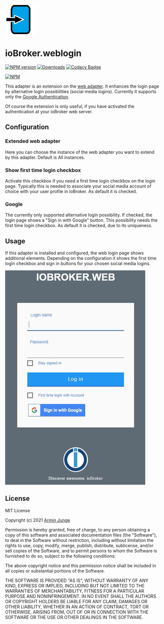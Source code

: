 <img src="admin/logo-login.png" alt="Logo" width="100" height="100">

# ioBroker.weblogin

[![NPM version](http://img.shields.io/npm/v/iobroker.weblogin.svg)](https://www.npmjs.com/package/iobroker.weblogin)
[![Downloads](https://img.shields.io/npm/dm/iobroker.weblogin.svg)](https://www.npmjs.com/package/iobroker.weblogin)
[![Codacy Badge](https://app.codacy.com/project/badge/Grade/d2ff17f2787d4ad4ba0b5d8ad29504ba)](https://www.codacy.com/manual/armin.junge.81/ioBroker.weblogin?utm_source=github.com&amp;utm_medium=referral&amp;utm_content=Vertumnus/ioBroker.weblogin&amp;utm_campaign=Badge_Grade)

[![NPM](https://nodei.co/npm/iobroker.weblogin.png?downloads=true)](https://nodei.co/npm/iobroker.weblogin/)

This adapter is an extension on the [web adapter](https://github.com/ioBroker/ioBroker.web). 
It enhances the login page by alternative login possibilities (social media logins).
Currently it supports only the [Google Authentication](https://github.com/Vertumnus/ioBroker.googleauth).

Of course the extension is only useful, if you have activated the authentication at your ioBroker web server.

## Configuration

### Extended web adapter

Here you can choose the instance of the web adapter you want to extend by this adapter.
Default is All instances.

### Show first time login checkbox

Activate this checkbox if you need a first time login checkbox on the login page. 
Typically this is needed to associate your social media account of choice with your user profile in ioBroker.
As default it is checked.

### Google

The currently only supported alternative login possibility. If checked, the login page shows a "Sign in with Google" button.
This possibility needs the first time login checkbox. As default it is checked, due to its uniqueness.

## Usage

If this adapter is installed and configured, the web login page shows additional elements.
Depending on the configuration it shows the first time login checkbox and sign in buttons
for your chosen social media logins.

![login page](doc/login-page.jpg)

## License
MIT License

Copyright (c) 2021 [Armin Junge](mailto:armin.junge.81@gmail.com)

Permission is hereby granted, free of charge, to any person obtaining a copy
of this software and associated documentation files (the "Software"), to deal
in the Software without restriction, including without limitation the rights
to use, copy, modify, merge, publish, distribute, sublicense, and/or sell
copies of the Software, and to permit persons to whom the Software is
furnished to do so, subject to the following conditions:

The above copyright notice and this permission notice shall be included in all
copies or substantial portions of the Software.

THE SOFTWARE IS PROVIDED "AS IS", WITHOUT WARRANTY OF ANY KIND, EXPRESS OR
IMPLIED, INCLUDING BUT NOT LIMITED TO THE WARRANTIES OF MERCHANTABILITY,
FITNESS FOR A PARTICULAR PURPOSE AND NONINFRINGEMENT. IN NO EVENT SHALL THE
AUTHORS OR COPYRIGHT HOLDERS BE LIABLE FOR ANY CLAIM, DAMAGES OR OTHER
LIABILITY, WHETHER IN AN ACTION OF CONTRACT, TORT OR OTHERWISE, ARISING FROM,
OUT OF OR IN CONNECTION WITH THE SOFTWARE OR THE USE OR OTHER DEALINGS IN THE
SOFTWARE.